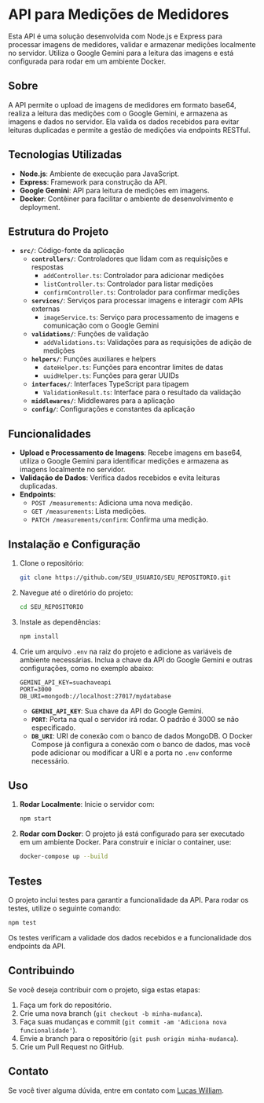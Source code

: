 # API para Medições de Medidores

Esta API é uma solução desenvolvida com Node.js e Express para processar imagens de medidores, validar e armazenar medições localmente no servidor. Utiliza o Google Gemini para a leitura das imagens e está configurada para rodar em um ambiente Docker.

## Sobre

A API permite o upload de imagens de medidores em formato base64, realiza a leitura das medições com o Google Gemini, e armazena as imagens e dados no servidor. Ela valida os dados recebidos para evitar leituras duplicadas e permite a gestão de medições via endpoints RESTful.

## Tecnologias Utilizadas

- **Node.js**: Ambiente de execução para JavaScript.
- **Express**: Framework para construção da API.
- **Google Gemini**: API para leitura de medições em imagens.
- **Docker**: Contêiner para facilitar o ambiente de desenvolvimento e deployment.

## Estrutura do Projeto

- **`src/`**: Código-fonte da aplicação
  - **`controllers/`**: Controladores que lidam com as requisições e respostas
    - `addController.ts`: Controlador para adicionar medições
    - `listController.ts`: Controlador para listar medições
    - `confirmController.ts`: Controlador para confirmar medições
  - **`services/`**: Serviços para processar imagens e interagir com APIs externas
    - `imageService.ts`: Serviço para processamento de imagens e comunicação com o Google Gemini
  - **`validations/`**: Funções de validação
    - `addValidations.ts`: Validações para as requisições de adição de medições
  - **`helpers/`**: Funções auxiliares e helpers
    - `dateHelper.ts`: Funções para encontrar limites de datas
    - `uuidHelper.ts`: Funções para gerar UUIDs
  - **`interfaces/`**: Interfaces TypeScript para tipagem
    - `ValidationResult.ts`: Interface para o resultado da validação
  - **`middlewares/`**: Middlewares para a aplicação
  - **`config/`**: Configurações e constantes da aplicação

## Funcionalidades

- **Upload e Processamento de Imagens**: Recebe imagens em base64, utiliza o Google Gemini para identificar medições e armazena as imagens localmente no servidor.
- **Validação de Dados**: Verifica dados recebidos e evita leituras duplicadas.
- **Endpoints**:
  - `POST /measurements`: Adiciona uma nova medição.
  - `GET /measurements`: Lista medições.
  - `PATCH /measurements/confirm`: Confirma uma medição.

## Instalação e Configuração

1. Clone o repositório:
   ```bash
   git clone https://github.com/SEU_USUARIO/SEU_REPOSITORIO.git
   ```
2. Navegue até o diretório do projeto:
   ```bash
   cd SEU_REPOSITORIO
   ```
3. Instale as dependências:
   ```bash
   npm install
   ```
4. Crie um arquivo `.env` na raiz do projeto e adicione as variáveis de ambiente necessárias. Inclua a chave da API do Google Gemini e outras configurações, como no exemplo abaixo:
   ```
   GEMINI_API_KEY=suachaveapi
   PORT=3000
   DB_URI=mongodb://localhost:27017/mydatabase
   ```

   - **`GEMINI_API_KEY`**: Sua chave da API do Google Gemini.
   - **`PORT`**: Porta na qual o servidor irá rodar. O padrão é 3000 se não especificado.
   - **`DB_URI`**: URI de conexão com o banco de dados MongoDB. O Docker Compose já configura a conexão com o banco de dados, mas você pode adicionar ou modificar a URI e a porta no `.env` conforme necessário.

## Uso

1. **Rodar Localmente**: Inicie o servidor com:
   ```bash
   npm start
   ```

2. **Rodar com Docker**: O projeto já está configurado para ser executado em um ambiente Docker. Para construir e iniciar o container, use:
   ```bash
   docker-compose up --build
   ```

## Testes

O projeto inclui testes para garantir a funcionalidade da API. Para rodar os testes, utilize o seguinte comando:

```bash
npm test
```

Os testes verificam a validade dos dados recebidos e a funcionalidade dos endpoints da API.

## Contribuindo

Se você deseja contribuir com o projeto, siga estas etapas:

1. Faça um fork do repositório.
2. Crie uma nova branch (`git checkout -b minha-mudanca`).
3. Faça suas mudanças e commit (`git commit -am 'Adiciona nova funcionalidade'`).
4. Envie a branch para o repositório (`git push origin minha-mudanca`).
5. Crie um Pull Request no GitHub.

## Contato

Se você tiver alguma dúvida, entre em contato com [Lucas William](mailto:lucaswilliamml@gmail.com).
